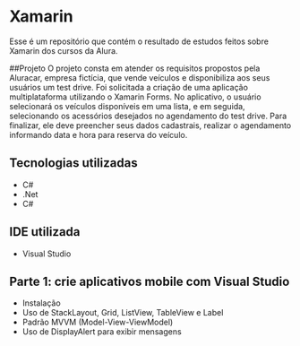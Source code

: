 # Xamarin
Esse é um repositório que contém o resultado de estudos feitos sobre Xamarin dos cursos da Alura.

##Projeto
O projeto consta em atender os requisitos propostos pela Aluracar, empresa fictícia, que vende veículos e disponibiliza aos seus usuários um test drive.
Foi solicitada a criação de uma aplicação multiplataforma utilizando o Xamarin Forms.
No aplicativo, o usuário selecionará os veículos disponíveis em uma lista, e em seguida, selecionando os acessórios desejados no agendamento do test drive. 
Para finalizar, ele deve preencher seus dados cadastrais, realizar o agendamento informando data e hora para reserva do veículo.

## Tecnologias utilizadas
- C#
- .Net
- C#

## IDE utilizada
- Visual Studio

## Parte 1: crie aplicativos mobile com Visual Studio
- Instalação
- Uso de StackLayout, Grid, ListView, TableView e Label
- Padrão MVVM (Model-View-ViewModel)
- Uso de DisplayAlert para exibir mensagens
